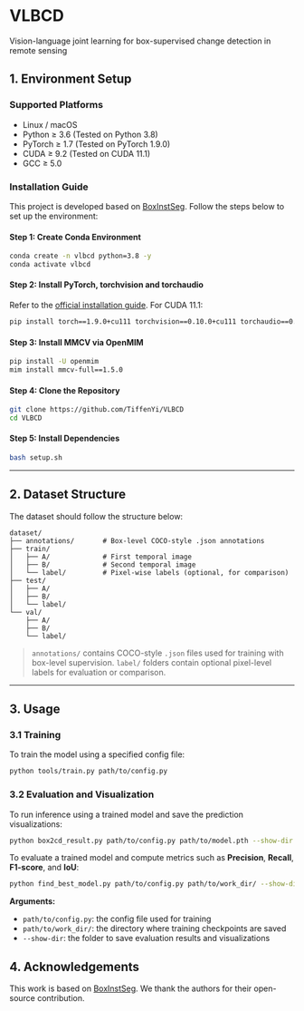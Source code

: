 # VLBCD

Vision-language joint learning for  box-supervised change detection in remote sensing

## 1. Environment Setup

<h3>Supported Platforms</h3>

- Linux / macOS
- Python ≥ 3.6 (Tested on Python 3.8)
- PyTorch ≥ 1.7 (Tested on PyTorch 1.9.0)
- CUDA ≥ 9.2 (Tested on CUDA 11.1)
- GCC ≥ 5.0

### Installation Guide

This project is developed based on [BoxInstSeg](https://github.com/LiWentomng/BoxInstSeg). Follow the steps below to set up the environment:

#### Step 1: Create Conda Environment

```bash
conda create -n vlbcd python=3.8 -y
conda activate vlbcd
```

#### Step 2: Install PyTorch, torchvision and torchaudio

Refer to the [official installation guide](https://pytorch.org/get-started/previous-versions/). For CUDA 11.1:

```bash
pip install torch==1.9.0+cu111 torchvision==0.10.0+cu111 torchaudio==0.9.0 -f https://download.pytorch.org/whl/torch_stable.html
```

#### Step 3: Install MMCV via OpenMIM

```bash
pip install -U openmim
mim install mmcv-full==1.5.0
```

#### Step 4: Clone the Repository

```bash
git clone https://github.com/TiffenYi/VLBCD
cd VLBCD
```

#### Step 5: Install Dependencies

```bash
bash setup.sh
```

------

## 2. Dataset Structure

The dataset should follow the structure below:

```
dataset/
├── annotations/       # Box-level COCO-style .json annotations
├── train/
│   ├── A/             # First temporal image
│   ├── B/             # Second temporal image
│   └── label/         # Pixel-wise labels (optional, for comparison)
├── test/
│   ├── A/             
│   ├── B/           
│   └── label/  
└── val/
    ├── A/
    ├── B/
    └── label/
```

> `annotations/` contains COCO-style `.json` files used for training with box-level supervision.
>  `label/` folders contain optional pixel-level labels for evaluation or comparison.

------

## 3. Usage

### 3.1 Training

To train the model using a specified config file:

```bash
python tools/train.py path/to/config.py
```

### 3.2 Evaluation and Visualization

To run inference using a trained model and save the prediction visualizations:

```bash
python box2cd_result.py path/to/config.py path/to/model.pth --show-dir path/to/output_images/
```

To evaluate a trained model and compute metrics such as **Precision**, **Recall**, **F1-score**, and **IoU**:

```bash
python find_best_model.py path/to/config.py path/to/work_dir/ --show-dir path/to/output_results/
```

**Arguments:**

- `path/to/config.py`: the config file used for training
- `path/to/work_dir/`: the directory where training checkpoints are saved
- `--show-dir`: the folder to save evaluation results and visualizations

## 4. Acknowledgements

This work is based on [BoxInstSeg](https://github.com/LiWentomng/BoxInstSeg). We thank the authors for their open-source contribution.



